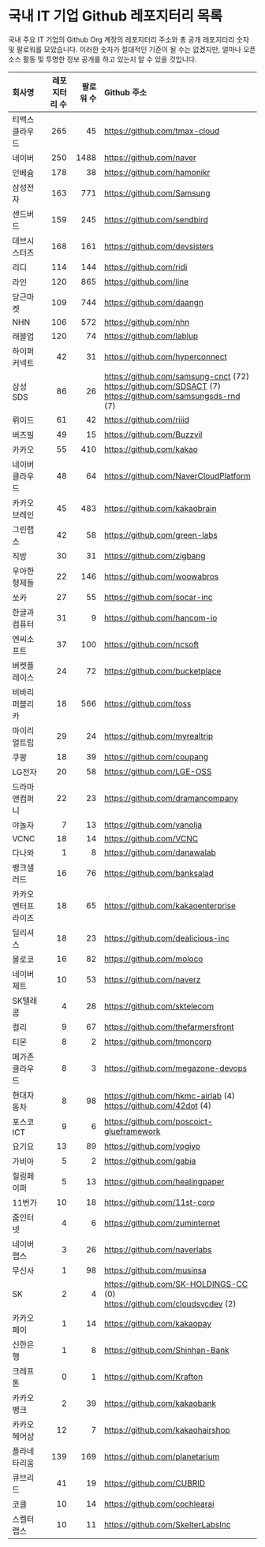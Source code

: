 # 국내 IT 기업 Github 레포지터리 목록
국내 주요 IT 기업의 Github Org 계정의 레포지터리 주소와 총 공개 레포지터리 숫자 및 팔로워를 모았습니다. 이러한 숫자가 절대적인 기준이 될 수는 없겠지만, 얼마나 오픈 소스 활동 및 투명한 정보 공개를 하고 있는지 알 수 있을 것입니다.

<!-- MARKDOWN_TABLE(GITHUB): START -->

| **회사명** | **레포지터리 수** | **팔로워 수** | **Github 주소** |
|:---|---:|---:|:---|
| 티맥스클라우드 | 265 | 45 | https://github.com/tmax-cloud |
| 네이버 | 250 | 1488 | https://github.com/naver |
| 인베슘 | 178 | 38 | https://github.com/hamonikr |
| 삼성전자 | 163 | 771 | https://github.com/Samsung |
| 센드버드 | 159 | 245 | https://github.com/sendbird |
| 데브시스터즈 | 168 | 161 | https://github.com/devsisters |
| 리디 | 114 | 144 | https://github.com/ridi |
| 라인 | 120 | 865 | https://github.com/line |
| 당근마켓 | 109 | 744 | https://github.com/daangn |
| NHN | 106 | 572 | https://github.com/nhn |
| 래블업 | 120 | 74 | https://github.com/lablup |
| 하이퍼커넥트 | 42 | 31 | https://github.com/hyperconnect |
| 삼성SDS | 86 | 26 | https://github.com/samsung-cnct (72)<br />https://github.com/SDSACT (7)<br />https://github.com/samsungsds-rnd (7) |
| 뤼이드 | 61 | 42 | https://github.com/riiid |
| 버즈빌 | 49 | 15 | https://github.com/Buzzvil |
| 카카오 | 55 | 410 | https://github.com/kakao |
| 네이버클라우드 | 48 | 64 | https://github.com/NaverCloudPlatform |
| 카카오브레인 | 45 | 483 | https://github.com/kakaobrain |
| 그린랩스 | 42 | 58 | https://github.com/green-labs |
| 직방 | 30 | 31 | https://github.com/zigbang |
| 우아한형제들 | 22 | 146 | https://github.com/woowabros |
| 쏘카 | 27 | 55 | https://github.com/socar-inc |
| 한글과컴퓨터 | 31 | 9 | https://github.com/hancom-io |
| 엔씨소프트 | 37 | 100 | https://github.com/ncsoft |
| 버켓플레이스 | 24 | 72 | https://github.com/bucketplace |
| 비바리퍼블리카 | 18 | 566 | https://github.com/toss |
| 마이리얼트립 | 29 | 24 | https://github.com/myrealtrip |
| 쿠팡 | 18 | 39 | https://github.com/coupang |
| LG전자 | 20 | 58 | https://github.com/LGE-OSS |
| 드라마앤컴퍼니 | 22 | 23 | https://github.com/dramancompany |
| 야놀자 | 7 | 13 | https://github.com/yanolja |
| VCNC | 18 | 14 | https://github.com/VCNC |
| 다나와 | 1 | 8 | https://github.com/danawalab |
| 뱅크샐러드 | 16 | 76 | https://github.com/banksalad |
| 카카오엔터프라이즈 | 18 | 65 | https://github.com/kakaoenterprise |
| 딜리셔스 | 18 | 23 | https://github.com/dealicious-inc |
| 몰로코 | 16 | 82 | https://github.com/moloco |
| 네이버제트 | 10 | 53 | https://github.com/naverz |
| SK텔레콤 | 4 | 28 | https://github.com/sktelecom |
| 컬리 | 9 | 67 | https://github.com/thefarmersfront |
| 티몬 | 8 | 2 | https://github.com/tmoncorp |
| 메가존클라우드 | 8 | 3 | https://github.com/megazone-devops |
| 현대자동차 | 8 | 98 | https://github.com/hkmc-airlab (4)<br />https://github.com/42dot (4) |
| 포스코ICT | 9 | 6 | https://github.com/poscoict-glueframework |
| 요기요 | 13 | 89 | https://github.com/yogiyo |
| 가비아 | 5 | 2 | https://github.com/gabia |
| 힐링페이퍼 | 5 | 13 | https://github.com/healingpaper |
| 11번가 | 10 | 18 | https://github.com/11st-corp |
| 줌인터넷 | 4 | 6 | https://github.com/zuminternet |
| 네이버랩스 | 3 | 26 | https://github.com/naverlabs |
| 무신사 | 1 | 98 | https://github.com/musinsa |
| SK | 2 | 4 | https://github.com/SK-HOLDINGS-CC (0)<br />https://github.com/cloudsvcdev (2) |
| 카카오페이 | 1 | 14 | https://github.com/kakaopay |
| 신한은행 | 1 | 8 | https://github.com/Shinhan-Bank |
| 크레프톤 | 0 | 1 | https://github.com/Krafton |
| 카카오뱅크 | 2 | 39 | https://github.com/kakaobank |
| 카카오헤어샵 | 12 | 7 | https://github.com/kakaohairshop |
| 플라네타리움 | 139 | 169 | https://github.com/planetarium |
| 큐브리드 | 41 | 19 | https://github.com/CUBRID |
| 코클 | 10 | 14 | https://github.com/cochlearai |
| 스켈터랩스 | 10 | 11 | https://github.com/SkelterLabsInc |

<!-- MARKDOWN_TABLE(GITHUB): END -->
